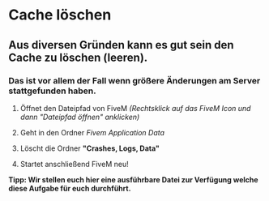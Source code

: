 # Cache löschen

## Aus diversen Gründen kann es gut sein den Cache zu löschen (leeren).
### Das ist vor allem der Fall wenn größere Änderungen am Server stattgefunden haben.

1. Öffnet den Dateipfad von FiveM *(Rechtsklick auf das FiveM Icon und dann "Dateipfad öffnen" anklicken)*

2. Geht in den Ordner *Fivem Application Data*

3. Löscht die Ordner **"Crashes, Logs, Data"**

4. Startet anschließend FiveM neu!

**Tipp: Wir stellen euch hier eine ausführbare Datei zur Verfügung welche diese Aufgabe für euch durchführt.**